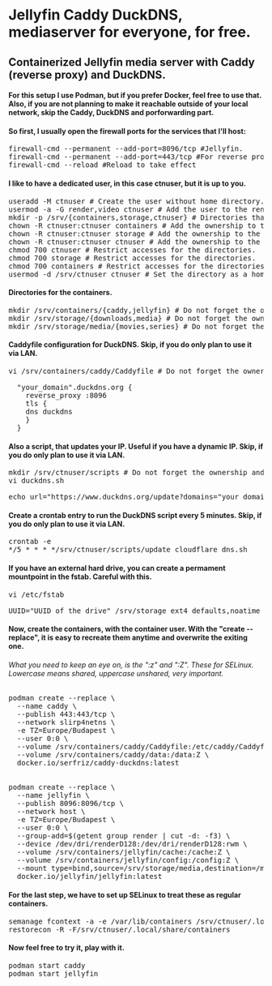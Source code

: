 # Jellyfin Caddy DuckDNS, mediaserver for everyone, for free.
## Containerized Jellyfin media server with Caddy (reverse proxy) and DuckDNS.

#### For this setup I use Podman, but if you prefer Docker, feel free to use that. Also, if you are not planning to make it reachable outside of your local network, skip the Caddy, DuckDNS and porforwarding part.

#### So first, I usually open the firewall ports for the services that I'll host:
<pre>firewall-cmd --permanent --add-port=8096/tcp #Jellyfin.
firewall-cmd --permanent --add-port=443/tcp #For reverse proxy (HTTPS), you have to enable port forwarding in your router for this port. Skip, if you do only plan to use it via LAN.
firewall-cmd --reload #Reload to take effect</pre>

#### I like to have a dedicated user, in this case ctnuser, but it is up to you.
<pre>useradd -M ctnuser # Create the user without home directory.
usermod -a -G render,video ctnuser # Add the user to the render and video groups.
mkdir -p /srv/{containers,storage,ctnuser} # Directories that the services will use and home directory for the user.
chown -R ctnuser:ctnuser containers # Add the ownership to the user.
chown -R ctnuser:ctnuser storage # Add the ownership to the user.
chown -R ctnuser:ctnuser ctnuser # Add the ownership to the user.
chmod 700 ctnuser # Restrict accesses for the directories.
chmod 700 storage # Restrict accesses for the directories.
chmod 700 containers # Restrict accesses for the directories.
usermod -d /srv/ctnuser ctnuser # Set the directory as a home for the user.</pre>

#### Directories for the containers.
<pre>mkdir /srv/containers/{caddy,jellyfin} # Do not forget the ownership and access.
mkdir /srv/storage/{downloads,media} # Do not forget the ownership and access.
mkdir /srv/storage/media/{movies,series} # Do not forget the ownership and access.</pre>

#### Caddyfile configuration for DuckDNS. Skip, if you do only plan to use it via LAN.
<pre>vi /srv/containers/caddy/Caddyfile # Do not forget the ownership and access.

  "your_domain".duckdns.org {
    reverse_proxy <your_internal_IP>:8096 
    tls {
    dns duckdns <your_token_from_duckdns> 
    }
  }</pre>

#### Also a script, that updates your IP. Useful if you have a dynamic IP. Skip, if you do only plan to use it via LAN.
<pre>mkdir /srv/ctnuser/scripts # Do not forget the ownership and access.
vi duckdns.sh

echo url="https://www.duckdns.org/update?domains="your_domain"&token="your_token_from_duckdns"&ip=" | curl -k -o /srv/ctnuser/scripts/duck.log -K -</pre>

#### Create a crontab entry to run the DuckDNS script every 5 minutes. Skip, if you do only plan to use it via LAN.
<pre>crontab -e
*/5 * * * */srv/ctnuser/scripts/update_cloudflare_dns.sh
</pre>

#### If you have an external hard drive, you can create a permament mountpoint in the fstab. Careful with this.
<pre>vi /etc/fstab

UUID="UUID_of_the_drive" /srv/storage ext4 defaults,noatime 0 2 # A basic mount, modify if you prefer something else.</pre>

#### Now, create the containers, with the container user. With the "create --replace", it is easy to recreate them anytime and overwrite the exiting one.
###### What you need to keep an eye on, is the ":z" and ":Z". These for SELinux. Lowercase means shared, uppercase unshared, very important.
<pre>podman create --replace \
  --name caddy \
  --publish 443:443/tcp \
  --network slirp4netns \
  -e TZ=Europe/Budapest \
  --user 0:0 \
  --volume /srv/containers/caddy/Caddyfile:/etc/caddy/Caddyfile:z \
  --volume /srv/containers/caddy/data:/data:Z \
  docker.io/serfriz/caddy-duckdns:latest


podman create --replace \
  --name jellyfin \
  --publish 8096:8096/tcp \
  --network host \
  -e TZ=Europe/Budapest \
  --user 0:0 \
  --group-add=$(getent group render | cut -d: -f3) \
  --device /dev/dri/renderD128:/dev/dri/renderD128:rwm \
  --volume /srv/containers/jellyfin/cache:/cache:Z \
  --volume /srv/containers/jellyfin/config:/config:Z \
  --mount type=bind,source=/srv/storage/media,destination=/media,ro=true,relabel=shared \
  docker.io/jellyfin/jellyfin:latest</pre>

#### For the last step, we have to set up SELinux to treat these as regular containers.
<pre>semanage fcontext -a -e /var/lib/containers /srv/ctnuser/.local/share/containers
restorecon -R -F/srv/ctnuser/.local/share/containers</pre>

#### Now feel free to try it, play with it.
<pre>podman start caddy
podman start jellyfin</pre>
